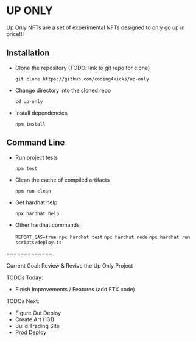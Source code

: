 # UP ONLY

Up Only NFTs are a set of experimental NFTs designed to only go up in price!!!

## Installation

- Clone the repository (TODO: link to git repo for clone)

  `git clone https://github.com/coding4kicks/up-only`

- Change directory into the cloned repo

  `cd up-only`

- Install dependencies

  `npm install`

## Command Line

- Run project tests

  `npm test`

- Clean the cache of compiled artifacts

  `npm run clean`

- Get hardhat help

  `npx hardhat help`

- Other hardhat commands

  `REPORT_GAS=true npx hardhat test`
  `npx hardhat node`
  `npx hardhat run scripts/deploy.ts`

=============

Current Goal: Review & Revive the Up Only Project

TODOs Today:

- Finish Improvements / Features (add FTX code)

TODOs Next:

- Figure Out Deploy
- Create Art (131)
- Build Trading Site
- Prod Deploy
